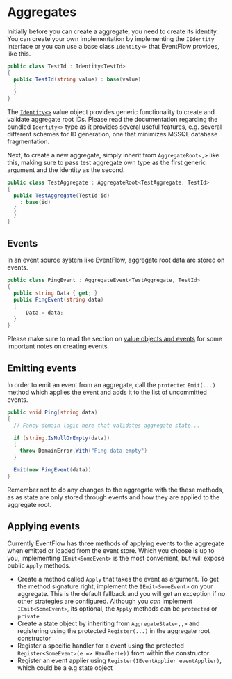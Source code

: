 # Aggregates

Initially before you can create a aggregate, you need to create its
identity. You can create your own implementation by implementing
the `IIdentity` interface or you can use a base class `Identity<>` that
EventFlow provides, like this.

```csharp
public class TestId : Identity<TestId>
{
  public TestId(string value) : base(value)
  {
  }
}
```

The [`Identity<>`](./Documentation/Identity.md) value object provides generic
functionality to create and validate aggregate root IDs. Please read the
documentation regarding the bundled `Identity<>` type as it provides several
useful features, e.g. several different schemes for ID generation, one
that minimizes MSSQL database fragmentation.

Next, to create a new aggregate, simply inherit from `AggregateRoot<,>` like
this, making sure to pass test aggregate own type as the first generic
argument and the identity as the second.

```csharp
public class TestAggregate : AggregateRoot<TestAggregate, TestId>
{
  public TestAggregate(TestId id)
    : base(id)
  {
  }
}
```

## Events

In an event source system like EventFlow, aggregate root data are stored on
events.

```csharp
public class PingEvent : AggregateEvent<TestAggregate, TestId>
{
  public string Data { get; }
  public PingEvent(string data)
  {
      Data = data;
  }
}
```

Please make sure to read the section on
[value objects and events](./ValueObjects.md) for some important notes on
creating events.

## Emitting events

In order to emit an event from an aggregate, call the `protected`
`Emit(...)` method which applies the event and adds it to the list of
uncommitted events.

```csharp
public void Ping(string data)
{
  // Fancy domain logic here that validates aggregate state...

  if (string.IsNullOrEmpty(data))
  {
    throw DomainError.With("Ping data empty")
  }

  Emit(new PingEvent(data))
}
```

Remember not to do any changes to the aggregate with the these methods, as
as state are only stored through events and how they are applied to the
aggregate root.

## Applying events

Currently EventFlow has three methods of applying events to the aggregate when
emitted or loaded from the event store. Which you choose is up to you,
implementing `IEmit<SomeEvent>` is the most convenient, but will expose
public `Apply` methods.

- Create a method called `Apply` that takes the event as argument. To get the
  method signature right, implement the `IEmit<SomeEvent>` on your aggregate.
  This is the default fallback and you will get an exception if no other
  strategies are configured. Although you _can_ implement `IEmit<SomeEvent>`,
  its optional, the `Apply` methods can be `protected` or `private`
- Create a state object by inheriting from `AggregateState<,,>` and registering
  using the protected `Register(...)` in the aggregate root constructor
- Register a specific handler for a event using the protected
  `Register<SomeEvent>(e => Handler(e))` from within the constructor
- Register an event applier using `Register(IEventApplier eventApplier)`,
  which could be a e.g state object
